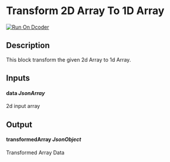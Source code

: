 # Transform 2D Array To 1D Array
[![Run On Dcoder](https://static-content.dcoder.tech/dcoder-assets/run-on-dcoder.svg)](https://code.dcoder.tech/feed/project/60dc028de9fb455d4cc37ffb)

## Description
This block transform the given 2d Array to 1d Array.

## Inputs
#### **data**  *JsonArray*
2d input array

## Output
#### **transformedArray**  *JsonObject*
Transformed Array Data

